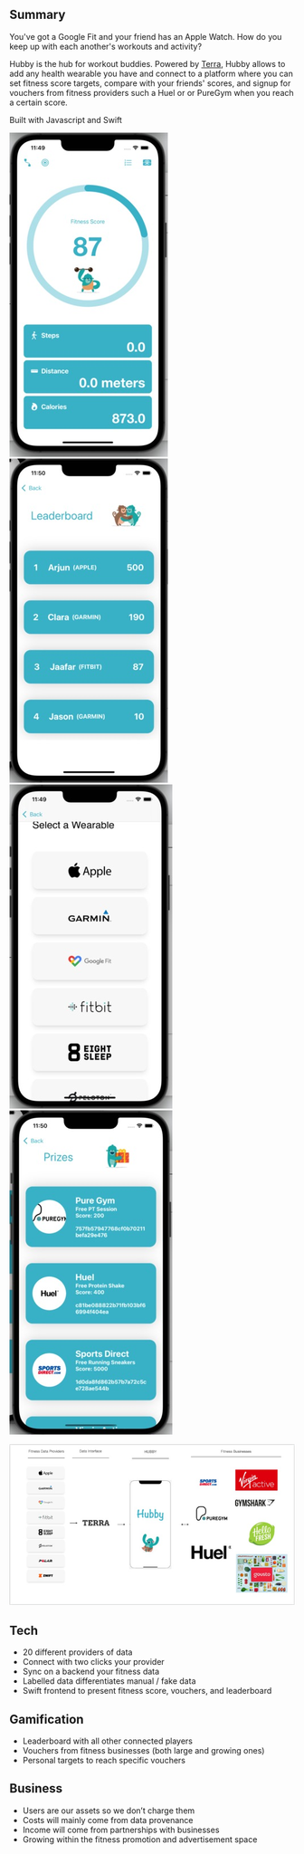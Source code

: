 ## Summary

You've got a Google Fit and your friend has an Apple Watch. How do you keep up with each another's workouts and activity?

Hubby is the hub for workout buddies. Powered by [Terra](https://tryterra.co), Hubby allows to add any health wearable you have and connect to a platform where you can set fitness score targets, compare with your friends' scores, and signup for vouchers from fitness providers such a Huel or or PureGym when you reach a certain score.

Built with Javascript and Swift

![1](./Images/gallery.jpg)![2](./Images/gallery-2.jpg)![3](./Images/gallery-3.jpg)![4](./Images/gallery-4.jpg)

![5](./Images/gallery-5.jpg)

## Tech

- 20 different providers of data
- Connect with two clicks your provider
- Sync on a backend your fitness data
- Labelled data differentiates manual / fake data
- Swift frontend to present fitness score, vouchers, and leaderboard

## Gamification

- Leaderboard with all other connected players
- Vouchers from fitness businesses (both large and growing ones)
- Personal targets to reach specific vouchers

## Business

- Users are our assets so we don’t charge them
- Costs will mainly come from data provenance
- Income will come from partnerships with businesses
- Growing within the fitness promotion and advertisement space